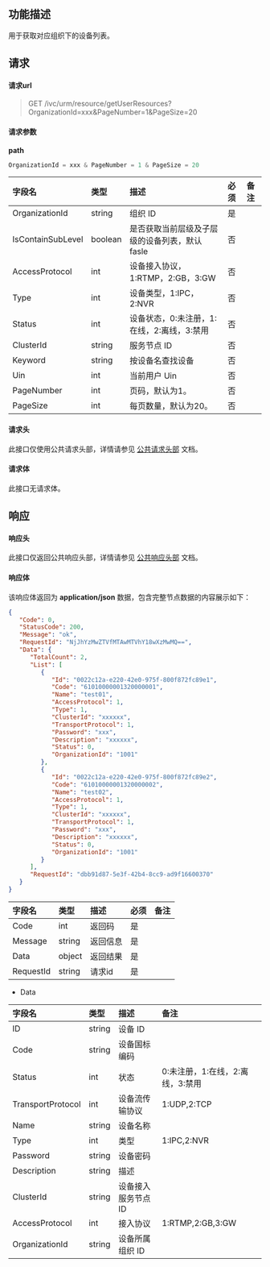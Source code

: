 ## 功能描述

用于获取对应组织下的设备列表。

## 请求

#### 请求url

> GET /ivc/urm/resource/getUserResources?OrganizationId=xxx&PageNumber=1&PageSize=20

#### 请求参数

**path**

```js
OrganizationId = xxx & PageNumber = 1 & PageSize = 20
```

| 字段名            | 类型    | 描述                                          | 必须 | 备注 |
| :---------------- | :------ | :-------------------------------------------- | :--- | :--- |
| OrganizationId    | string  | 组织 ID                                       | 是   |      |
| IsContainSubLevel | boolean | 是否获取当前层级及子层级的设备列表，默认 fasle | 否   |      |
| AccessProtocol    | int     | 设备接入协议，1:RTMP，2:GB，3:GW              | 否   |      |
| Type              | int     | 设备类型，1:IPC，2:NVR                        | 否   |      |
| Status            | int     | 设备状态，0:未注册，1:在线，2:离线，3:禁用    | 否   |      |
| ClusterId         | string  | 服务节点 ID                                    | 否   |      |
| Keyword           | string  | 按设备名查找设备                              | 否   |      |
| Uin               | int     | 当前用户 Uin                                  | 否   |      |
| PageNumber        | int     | 页码，默认为1。                               | 否   |      |
| PageSize          | int     | 每页数量，默认为20。                          | 否   |      |


#### 请求头

此接口仅使用公共请求头部，详情请参见 [公共请求头部](https://cloud.tencent.com/document/product/1344/50451) 文档。

#### 请求体

此接口无请求体。

## 响应

#### 响应头

此接口仅返回公共响应头部，详情请参见 [公共响应头部](https://cloud.tencent.com/document/product/1344/50452) 文档。

#### 响应体

该响应体返回为 **application/json** 数据，包含完整节点数据的内容展示如下：

```json
{
   "Code": 0,
   "StatusCode": 200,
   "Message": "ok",
   "RequestId": "NjJhYzMwZTVfMTAwMTVhY18wXzMwMQ==",
   "Data": {
      "TotalCount": 2,
      "List": [
         {
            "Id": "0022c12a-e220-42e0-975f-800f872fc89e1",
            "Code": "61010000001320000001",
            "Name": "test01",
            "AccessProtocol": 1,
            "Type": 1,
            "ClusterId": "xxxxxx",
            "TransportProtocol": 1,
            "Password": "xxx",
            "Description": "xxxxxx",
            "Status": 0,
            "OrganizationId": "1001"
         },
         {
            "Id": "0022c12a-e220-42e0-975f-800f872fc89e2",
            "Code": "61010000001320000002",
            "Name": "test02",
            "AccessProtocol": 1,
            "Type": 1,
            "ClusterId": "xxxxxx",
            "TransportProtocol": 1,
            "Password": "xxx",
            "Description": "xxxxxx",
            "Status": 0,
            "OrganizationId": "1001"
         }
      ],
      "RequestId": "dbb91d87-5e3f-42b4-8cc9-ad9f16600370"
   }
}
```

| 字段名    | 类型   | 描述     | 必须 | 备注 |
| :-------- | :----- | :------- | :--- | :--- |
| Code      | int    | 返回码   | 是   |      |
| Message   | string | 返回信息 | 是   |      |
| Data      | object | 返回结果 | 是   |      |
| RequestId | string | 请求id   | 是   |      |

+ Data

| 字段名            | 类型   | 描述               | 备注                             |
| :---------------- | :----- | :----------------- | :------------------------------- |
| ID                | string | 设备 ID             |                                  |
| Code              | string | 设备国标编码       |                                  |
| Status            | int    | 状态               | 0:未注册，1:在线，2:离线，3:禁用 |
| TransportProtocol | int    | 设备流传输协议     | 1:UDP,2:TCP                      |
| Name              | string | 设备名称           |                                  |
| Type              | int    | 类型               | 1:IPC,2:NVR                      |
| Password          | string | 设备密码           |                                  |
| Description       | string | 描述               |                                  |
| ClusterId         | string | 设备接入服务节点 ID |                                  |
| AccessProtocol    | int    | 接入协议           | 1:RTMP,2:GB,3:GW                 |
| OrganizationId    | string | 设备所属组织 ID     |                                  |
